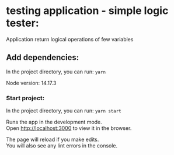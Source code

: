 # testing application - simple logic tester:

Application return logical operations of few variables

## Add dependencies:

In the project directory, you can run:
`yarn`

Node version: 14.17.3

### Start project:

In the project directory, you can run:
`yarn start`

Runs the app in the development mode.\
Open [http://localhost:3000](http://localhost:3000) to view it in the browser.

The page will reload if you make edits.\
You will also see any lint errors in the console.
